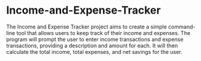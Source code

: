 # Income-and-Expense-Tracker
 The Income and Expense Tracker project aims to create a simple command-line tool that allows users to keep track of their income and expenses. The program will prompt the user to enter income transactions and expense transactions, providing a description and amount for each. It will then calculate the total income, total expenses, and net savings for the user.
